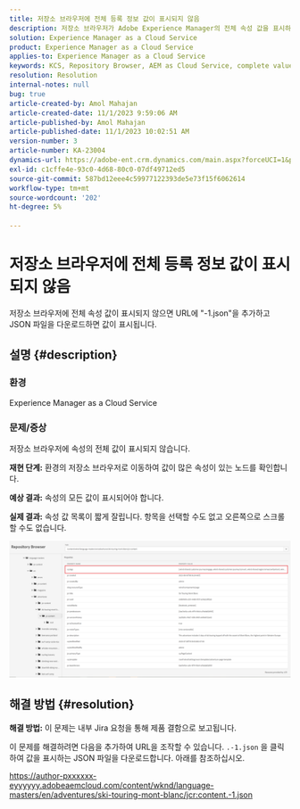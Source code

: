 ```yaml
---
title: 저장소 브라우저에 전체 등록 정보 값이 표시되지 않음
description: 저장소 브라우저가 Adobe Experience Manager의 전체 속성 값을 표시하지 않는 문제를 해결하는 방법에 대해 알아봅니다. URL에 "-1.json"을 추가합니다.
solution: Experience Manager as a Cloud Service
product: Experience Manager as a Cloud Service
applies-to: Experience Manager as a Cloud Service
keywords: KCS, Repository Browser, AEM as Cloud Service, complete value
resolution: Resolution
internal-notes: null
bug: true
article-created-by: Amol Mahajan
article-created-date: 11/1/2023 9:59:06 AM
article-published-by: Amol Mahajan
article-published-date: 11/1/2023 10:02:51 AM
version-number: 3
article-number: KA-23004
dynamics-url: https://adobe-ent.crm.dynamics.com/main.aspx?forceUCI=1&pagetype=entityrecord&etn=knowledgearticle&id=a7d66748-9d78-ee11-8179-6045bd0065b6
exl-id: c1cffe4e-93c0-4d68-80c0-07df49712ed5
source-git-commit: 587bd12eee4c59977122393de5e73f15f6062614
workflow-type: tm+mt
source-wordcount: '202'
ht-degree: 5%

---
```


# 저장소 브라우저에 전체 등록 정보 값이 표시되지 않음


저장소 브라우저에 전체 속성 값이 표시되지 않으면 URL에 &quot;-1.json&quot;을 추가하고 JSON 파일을 다운로드하면 값이 표시됩니다.

## 설명 {#description}


### <b>환경</b>

Experience Manager as a Cloud Service



### <b>문제/증상</b>

저장소 브라우저에 속성의 전체 값이 표시되지 않습니다.

<b>재현 단계:</b> 환경의 저장소 브라우저로 이동하여 값이 많은 속성이 있는 노드를 확인합니다.

<b>예상 결과:</b> 속성의 모든 값이 표시되어야 합니다.

<b>실제 결과:</b> 속성 값 목록이 짧게 잘립니다. 항목을 선택할 수도 없고 오른쪽으로 스크롤할 수도 없습니다.



![](assets/05df7e78-ff6b-ee11-8df0-6045bd006e5a.png)


## 해결 방법 {#resolution}

<b>해결 방법:</b>
이 문제는 내부 Jira 요청을 통해 제품 결함으로 보고됩니다.

이 문제를 해결하려면 다음을 추가하여 URL을 조작할 수 있습니다. `.-1.json` 을 클릭하여 값을 표시하는 JSON 파일을 다운로드합니다. 아래를 참조하십시오.

https://author-pxxxxxx-eyyyyyy.adobeaemcloud.com/content/wknd/language-masters/en/adventures/ski-touring-mont-blanc/jcr:content.-1.json

